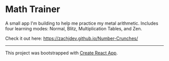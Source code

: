 # Math Trainer

A small app I'm building to help me practice my metal arithmetic. Includes four learning modes: Normal, Blitz, Multiplication Tables, and Zen.

Check it out here: https://zachjdev.github.io/Number-Crunches/


___
This project was bootstrapped with [Create React App](https://github.com/facebook/create-react-app).

